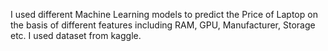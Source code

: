 I used different Machine Learning models to predict the Price of Laptop on the basis of different features including RAM, GPU, Manufacturer, Storage etc. I used dataset from kaggle.
